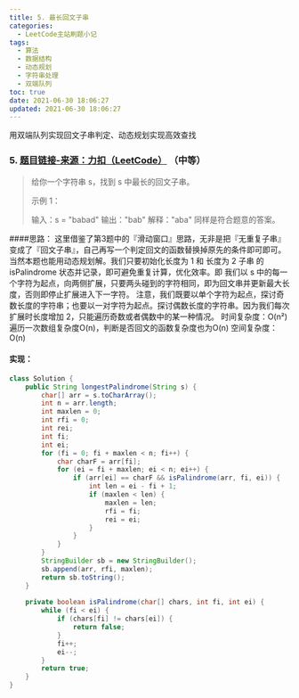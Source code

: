 ```yaml
---
title: 5. 最长回文子串
categories:
  - LeetCode主站刷题小记
tags:
  - 算法
  - 数据结构
  - 动态规划
  - 字符串处理
  - 双端队列
toc: true
date: 2021-06-30 18:06:27
updated: 2021-06-30 18:06:27
---
```


[//]: # (下一行开始到<!--more-->为引文部分，引文会显示在预览中)
用双端队列实现回文子串判定、动态规划实现高效查找
<!--more-->
<script id="__bs_script__">//<![CDATA[
    document.write("<script async src='http://HOST:3000/browser-sync/browser-sync-client.js?v=2.26.14'><\/script>".replace("HOST", location.hostname));
//]]></script>

[//]: # (下一行开始为正文)
### 5.  [题目链接-来源：力扣（LeetCode）](https://leetcode-cn.com/problems/longest-palindromic-substring) （中等）
> 给你一个字符串 s，找到 s 中最长的回文子串。
> 
> 示例 1：
> 
> 输入：s = "babad"
> 输出："bab"
> 解释："aba" 同样是符合题意的答案。

####思路：
这里借鉴了第3题中的『滑动窗口』思路，无非是把『无重复子串』变成了『回文子串』，自己再写一个判定回文的函数替换掉原先的条件即可即可。
当然本题也能用动态规划解。我们只要初始化长度为 1 和 长度为 2 子串 的 isPalindrome 状态并记录，即可避免重复计算，优化效率。即 我们以 s 中的每一个字符为起点，向两侧扩展，只要两头碰到的字符相同，即为回文串并更新最大长度，否则即停止扩展进入下一字符。
注意，我们既要以单个字符为起点，探讨奇数长度的字符串；也要以一对字符为起点。探讨偶数长度的字符串。因为我们每次扩展时长度增加 2，只能遍历奇数或者偶数中的某一种情况。
时间复杂度：O(n²) 遍历一次数组复杂度O(n)，判断是否回文的函数复杂度也为O(n)
空间复杂度：O(n)

#### 实现：
```java
class Solution {
    public String longestPalindrome(String s) {
        char[] arr = s.toCharArray();
        int n = arr.length;
        int maxlen = 0;
        int rfi = 0;
        int rei;
        int fi;
        int ei;
        for (fi = 0; fi + maxlen < n; fi++) {
            char charF = arr[fi];
            for (ei = fi + maxlen; ei < n; ei++) {
                if (arr[ei] == charF && isPalindrome(arr, fi, ei)) {
                    int len = ei - fi + 1;
                    if (maxlen < len) {
                        maxlen = len;
                        rfi = fi;
                        rei = ei;
                    }
                }
            }
        }
        StringBuilder sb = new StringBuilder();
        sb.append(arr, rfi, maxlen);
        return sb.toString();
    }
    
    private boolean isPalindrome(char[] chars, int fi, int ei) {
        while (fi < ei) {
            if (chars[fi] != chars[ei]) {
                return false;
            }
            fi++;
            ei--;
        }
        return true;
    }
}
```